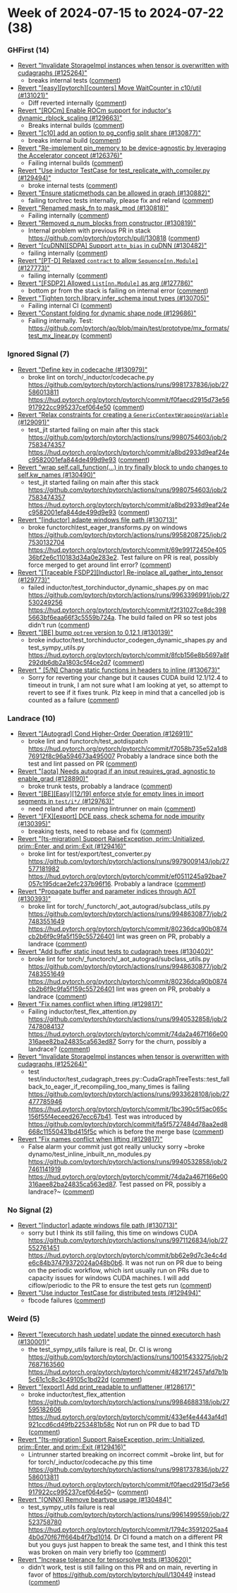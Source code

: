 # Week of 2024-07-15 to 2024-07-22 (38)

### GHFirst (14)

- [Revert "Invalidate StorageImpl instances when tensor is overwritten with cudagraphs (#125264)"](https://github.com/pytorch/pytorch/commit/7c299b46ca4d056835f7da0d6950939106469edb)
  - breaks internal tests ([comment](https://github.com/pytorch/pytorch/pull/125264#issuecomment-2240516202))
- [Revert "[easy][pytorch][counters] Move WaitCounter in c10/util (#131021)"](https://github.com/pytorch/pytorch/commit/0e72baddf0b863b853cbbd509f5229e3bf7ed2ef)
  - Diff reverted internally ([comment](https://github.com/pytorch/pytorch/pull/131021#issuecomment-2240280827))
- [Revert "[ROCm] Enable ROCm support for inductor's dynamic_rblock_scaling  (#129663)"](https://github.com/pytorch/pytorch/commit/5f981388ec45d4dab3575dd79f9f6dad79cbce52)
  - Breaks internal builds ([comment](https://github.com/pytorch/pytorch/pull/129663#issuecomment-2240011143))
- [Revert "[c10] add an option to pg_config split share (#130877)"](https://github.com/pytorch/pytorch/commit/5f3d8b87886499b49503bbaf8db4c152f714ea5e)
  - breaks internal build ([comment](https://github.com/pytorch/pytorch/pull/130877#issuecomment-2239298810))
- [Revert "Re-implement pin_memory to be device-agnostic by leveraging the Accelerator concept (#126376)"](https://github.com/pytorch/pytorch/commit/726b9268d24382e8146a8395fa60304134b2b1e6)
  - Failing internal builds ([comment](https://github.com/pytorch/pytorch/pull/126376#issuecomment-2237496633))
- [Revert "Use inductor TestCase for test_replicate_with_compiler.py (#129494)"](https://github.com/pytorch/pytorch/commit/fff92d4f18f1dfb22782d957fb003472e11a76e2)
  - broke internal tests ([comment](https://github.com/pytorch/pytorch/pull/129494#issuecomment-2237147504))
- [Revert "Ensure staticmethods can be allowed in graph (#130882)"](https://github.com/pytorch/pytorch/commit/9f6db5d0e23d4e458bf011c9c77b0d85d6306805)
  - failing torchrec tests internally, please fix and reland ([comment](https://github.com/pytorch/pytorch/pull/130882#issuecomment-2236528473))
- [Revert "Renamed mask_fn to mask_mod (#130818)"](https://github.com/pytorch/pytorch/commit/94a910b43b5c10e101f7ef863f457bba19305822)
  - Failing internally ([comment](https://github.com/pytorch/pytorch/pull/130818#issuecomment-2233367318))
- [Revert "Removed q_num_blocks from constructor (#130819)"](https://github.com/pytorch/pytorch/commit/d027aef8f86bd70c4ae525fc1bef92f1301e71c2)
  - Internal problem with previous PR in stack https://github.com/pytorch/pytorch/pull/130818 ([comment](https://github.com/pytorch/pytorch/pull/130819#issuecomment-2233359569))
- [Revert "[cuDNN][SDPA] Support `attn_bias` in cuDNN (#130482)"](https://github.com/pytorch/pytorch/commit/e1b2d8f975b1ee4eb1ffc0afdc2e9e462b11d794)
  - failing internally ([comment](https://github.com/pytorch/pytorch/pull/130482#issuecomment-2233309217))
- [Revert "[PT-D] Relaxed `contract` to allow `Sequence[nn.Module]` (#127773)"](https://github.com/pytorch/pytorch/commit/d7a8e8f7c5a0a536cecf397561d161d8576e9574)
  - failing internally ([comment](https://github.com/pytorch/pytorch/pull/127773#issuecomment-2232004006))
- [Revert "[FSDP2] Allowed `List[nn.Module]` as arg (#127786)"](https://github.com/pytorch/pytorch/commit/4f40a7078ef47cb9fb841df07766a5a7b530bf1f)
  - bottom pr from the stack is failing on internal error ([comment](https://github.com/pytorch/pytorch/pull/127786#issuecomment-2231999178))
- [Revert "Tighten torch.library.infer_schema input types (#130705)"](https://github.com/pytorch/pytorch/commit/68a4f2a3df3d095ce91ff40f3dea8ad92d76e9e0)
  - Failing internal CI ([comment](https://github.com/pytorch/pytorch/pull/130705#issuecomment-2230821876))
- [Revert "Constant folding for dynamic shape node (#129686)"](https://github.com/pytorch/pytorch/commit/9df4bc6a0dc72caccee142555d1668fad1621206)
  - Failing internally.  Test: https://github.com/pytorch/ao/blob/main/test/prototype/mx_formats/test_mx_linear.py ([comment](https://github.com/pytorch/pytorch/pull/129686#issuecomment-2228755295))

### Ignored Signal (7)

- [Revert "Define key in codecache (#130979)"](https://github.com/pytorch/pytorch/commit/874bbc53c9dfdf108e8a8af63109c06f9ff7f6e4)
  - broke lint on torch/_inductor/codecache.py https://github.com/pytorch/pytorch/actions/runs/9981737836/job/27586013811 https://hud.pytorch.org/pytorch/pytorch/commit/f0faecd2915d73e56917922cc995237cef064e50 ([comment](https://github.com/pytorch/pytorch/pull/130979#issuecomment-2234392332))
- [Revert "Relax constraints for creating a `GenericContextWrappingVariable` (#129091)"](https://github.com/pytorch/pytorch/commit/0b134c15cdf8cb4c2c7ffed1c2b6518de44382bf)
  - test_jit started failing on main after this stack https://github.com/pytorch/pytorch/actions/runs/9980754603/job/27583474357 https://hud.pytorch.org/pytorch/pytorch/commit/a8bd2933d9eaf24ec9582001efa844de499d9e93 ([comment](https://github.com/pytorch/pytorch/pull/129091#issuecomment-2234269541))
- [Revert "wrap self.call_function(...) in try finally block to undo changes to self.kw_names (#130490)"](https://github.com/pytorch/pytorch/commit/c49f909aab0a8e909b901688dbb9b57f5aaa9b86)
  - test_jit started failing on main after this stack https://github.com/pytorch/pytorch/actions/runs/9980754603/job/27583474357 https://hud.pytorch.org/pytorch/pytorch/commit/a8bd2933d9eaf24ec9582001efa844de499d9e93 ([comment](https://github.com/pytorch/pytorch/pull/129091#issuecomment-2234269541))
- [Revert "[inductor] adapte windows file path (#130713)"](https://github.com/pytorch/pytorch/commit/5f3c356a56ebb2d4b746a9e2312b9e551aeda90e)
  - broke functorch\test_eager_transforms.py on windows https://github.com/pytorch/pytorch/actions/runs/9958208725/job/27530132704 https://hud.pytorch.org/pytorch/pytorch/commit/69e99172450e40536bf2e6c110183d34a0e283e2.  Test failure on PR is real, possibly force merged to get around lint error? ([comment](https://github.com/pytorch/pytorch/pull/130713#issuecomment-2231901793))
- [Revert "[Traceable FSDP2][Inductor] Re-inplace all_gather_into_tensor (#129773)"](https://github.com/pytorch/pytorch/commit/c1e7e40f246ece1c402c11e7ac049dcdaaf6b93a)
  - failed inductor/test_torchinductor_dynamic_shapes.py on mac https://github.com/pytorch/pytorch/actions/runs/9963396991/job/27530249256 https://hud.pytorch.org/pytorch/pytorch/commit/f2f31027ce8dc3985663bf6eaa66f3c5559b724a.  The build failed on PR so test jobs didn't run ([comment](https://github.com/pytorch/pytorch/pull/129773#issuecomment-2231808437))
- [Revert "[BE] bump `optree` version to 0.12.1 (#130139)"](https://github.com/pytorch/pytorch/commit/074a5c0c9b94cb3708e3ce77e8869b0ae77b4701)
  - broke inductor/test_torchinductor_codegen_dynamic_shapes.py and test_sympy_utils.py https://hud.pytorch.org/pytorch/pytorch/commit/8fcb156e8b5697a8f292db6db2a1803c5f4ce2d7 ([comment](https://github.com/pytorch/pytorch/pull/130139#issuecomment-2229248447))
- [Revert " [5/N] Change static functions in headers to inline  (#130673)"](https://github.com/pytorch/pytorch/commit/c0897919dac774214a6b3cc70af80e365028144c)
  - Sorry for reverting your change but it causes CUDA build 12.1/12.4 to timeout in trunk, I am not sure what I am looking at yet, so attempt to revert to see if it fixes trunk.  Plz keep in mind that a cancelled job is counted as a failure ([comment](https://github.com/pytorch/pytorch/pull/130673#issuecomment-2227641368))

### Landrace (10)

- [Revert "[Autograd] Cond Higher-Order Operation (#126911)"](https://github.com/pytorch/pytorch/commit/fb3674b1f48952dba8f35729757b7579b1ff1583)
  - broke lint and functorch/test_aotdispatch https://hud.pytorch.org/pytorch/pytorch/commit/f7058b735e52a1d876912f8c96a594673a495007 Probably a landrace since both the test and lint passed on PR ([comment](https://github.com/pytorch/pytorch/pull/126911#issuecomment-2237703182))
- [Revert "[aota] Needs autograd if an input requires_grad, agnostic to enable_grad (#128890)"](https://github.com/pytorch/pytorch/commit/120fdf7ee21f79a0990f0e769c0c95c8d0c4614c)
  - broke trunk tests, probably a landrace ([comment](https://github.com/pytorch/pytorch/pull/128890#issuecomment-2236790805))
- [Revert "[BE][Easy][12/19] enforce style for empty lines in import segments in `test/i*/` (#129763)"](https://github.com/pytorch/pytorch/commit/b732b52f1e4378f8486ceb5e7026be3321c2651c)
  - need reland after rerunning lintrunner on main ([comment](https://github.com/pytorch/pytorch/pull/129763#issuecomment-2235736732))
- [Revert "[FX][export] DCE pass, check schema for node impurity (#130395)"](https://github.com/pytorch/pytorch/commit/433ef4e4443af4d1921ccd6cd49fb2253481b58c)
  - breaking tests, need to rebase and fix ([comment](https://github.com/pytorch/pytorch/pull/130395#issuecomment-2235192986))
- [Revert "[ts-migration] Support RaiseException, prim::Unitialized, prim::Enter, and prim::Exit (#129416)"](https://github.com/pytorch/pytorch/commit/1bf4a44b335b53ba9f9c7056a54ed8e4010e561b)
  - broke lint for test/export/test_converter.py https://github.com/pytorch/pytorch/actions/runs/9979009143/job/27577181982 https://hud.pytorch.org/pytorch/pytorch/commit/ef0511245a92bae7057c195dcae2efc237b96f16.  Probably a landrace ([comment](https://github.com/pytorch/pytorch/pull/129416#issuecomment-2234067407))
- [Revert "Propagate buffer and parameter indices through AOT (#130393)"](https://github.com/pytorch/pytorch/commit/cbda8be537fc2c49220e1d14d2505cb38d5fa832)
  - broke lint for torch/_functorch/_aot_autograd/subclass_utils.py https://github.com/pytorch/pytorch/actions/runs/9948630877/job/27483551649 https://hud.pytorch.org/pytorch/pytorch/commit/80236dca90b0874cb2b6f9c9fa5f159c55726401 lint was green on PR, probably a landrace ([comment](https://github.com/pytorch/pytorch/pull/130393#issuecomment-2231263753))
- [Revert "Add buffer static input tests to cudagraph trees (#130402)"](https://github.com/pytorch/pytorch/commit/9cb23ba85b0681330a32e6df277ec07fb105af38)
  - broke lint for torch/_functorch/_aot_autograd/subclass_utils.py https://github.com/pytorch/pytorch/actions/runs/9948630877/job/27483551649 https://hud.pytorch.org/pytorch/pytorch/commit/80236dca90b0874cb2b6f9c9fa5f159c55726401 lint was green on PR, probably a landrace ([comment](https://github.com/pytorch/pytorch/pull/130393#issuecomment-2231263753))
- [Revert "Fix names conflict when lifting (#129817)"](https://github.com/pytorch/pytorch/commit/dff9d68f1878ec3e8e34a90376feef6cc3e9019b)
  - Failing inductor/test_flex_attention.py https://github.com/pytorch/pytorch/actions/runs/9940532858/job/27478084137 https://hud.pytorch.org/pytorch/pytorch/commit/74da2a467f166e00316aee82ba24835ca563ed87 Sorry for the churn, possibly a landrace? ([comment](https://github.com/pytorch/pytorch/pull/129817#issuecomment-2229519886))
- [Revert "Invalidate StorageImpl instances when tensor is overwritten with cudagraphs (#125264)"](https://github.com/pytorch/pytorch/commit/78799e82b06d36753e6d1dbbb644f387cd299364)
  - test test/inductor/test_cudagraph_trees.py::CudaGraphTreeTests::test_fallback_to_eager_if_recompiling_too_many_times is failing https://github.com/pytorch/pytorch/actions/runs/9933628108/job/27477785946 https://hud.pytorch.org/pytorch/pytorch/commit/1bc390c5f5ac065c156f55f4eceed267ecc67b41. Test was introduced by https://github.com/pytorch/pytorch/commit/fa5f5727484d78aa2ed8668c11550431bd415f5c which is before the merge base ([comment](https://github.com/pytorch/pytorch/pull/125264#issuecomment-2229508737))
- [Revert "Fix names conflict when lifting (#129817)"](https://github.com/pytorch/pytorch/commit/1e897a0ca4467dfb16e91e2b67252aea7522878d)
  - False alarm your commit just got really unlucky sorry ~broke dynamo/test_inline_inbuilt_nn_modules.py https://github.com/pytorch/pytorch/actions/runs/9940532858/job/27461141919 https://hud.pytorch.org/pytorch/pytorch/commit/74da2a467f166e00316aee82ba24835ca563ed87.  Test passed on PR, possibly a landrace?~ ([comment](https://github.com/pytorch/pytorch/pull/129817#issuecomment-2228993570))

### No Signal (2)

- [Revert "[inductor] adapte windows file path (#130713)"](https://github.com/pytorch/pytorch/commit/41f5d5dcafb1b4612ca00ea69da490c03eba5349)
  - sorry but I think its still failing, this time on windows CUDA https://github.com/pytorch/pytorch/actions/runs/9971126834/job/27552761451 https://hud.pytorch.org/pytorch/pytorch/commit/bb62e9d7c3e4c4de6c84b37479372024a048b0b6.  It was not run on PR due to being on the periodic workflow, which isnt usually run on PRs due to capacity issues for windows CUDA machines.  I will add ciflow/periodic to the PR to ensure the test gets run ([comment](https://github.com/pytorch/pytorch/pull/130713#issuecomment-2234092078))
- [Revert "Use inductor TestCase for distributed tests (#129494)"](https://github.com/pytorch/pytorch/commit/8458dc8966dc4946df67700300455b2c73c46de6)
  - fbcode failures ([comment](https://github.com/pytorch/pytorch/pull/129494#issuecomment-2232063690))

### Weird (5)

- [Revert "[executorch hash update] update the pinned executorch hash (#130001)"](https://github.com/pytorch/pytorch/commit/30d1826b2bda94112d39e4af9393727f1d1290dd)
  - the test_sympy_utils failure is real, Dr. CI is wrong https://github.com/pytorch/pytorch/actions/runs/10015433275/job/27687163560 https://hud.pytorch.org/pytorch/pytorch/commit/4821f72457afd7b1b5c61c1c8c3c49105c1bd22d ([comment](https://github.com/pytorch/pytorch/pull/130001#issuecomment-2240807631))
- [Revert "[export] Add print_readable to unflattener (#128617)"](https://github.com/pytorch/pytorch/commit/d6ae8bbf16e8a974cadc1422c83ca29a5223e50f)
  - broke inductor/test_flex_attention https://github.com/pytorch/pytorch/actions/runs/9984688318/job/27595182606 https://hud.pytorch.org/pytorch/pytorch/commit/433ef4e4443af4d1921ccd6cd49fb2253481b58c Not run on PR due to bad TD ([comment](https://github.com/pytorch/pytorch/pull/128617#issuecomment-2236867975))
- [Revert "[ts-migration] Support RaiseException, prim::Unitialized, prim::Enter, and prim::Exit (#129416)"](https://github.com/pytorch/pytorch/commit/0eb43ed18952d9e44a098acad602868694e239da)
  - Lintrunner started breaking on incorrect commit ~broke lint, but for for torch/_inductor/codecache.py this time https://github.com/pytorch/pytorch/actions/runs/9981737836/job/27586013811 https://hud.pytorch.org/pytorch/pytorch/commit/f0faecd2915d73e56917922cc995237cef064e50~ ([comment](https://github.com/pytorch/pytorch/pull/129416#issuecomment-2234387254))
- [Revert "[ONNX] Remove beartype usage (#130484)"](https://github.com/pytorch/pytorch/commit/0851de5b167d3856285ad2a370c0355453d328dc)
  - test_sympy_utils failure is real https://github.com/pytorch/pytorch/actions/runs/9961499559/job/27523758780 https://hud.pytorch.org/pytorch/pytorch/commit/1794c35912025aa44b0d70f67ff664b4f7bd1014.  Dr CI found a match on a different PR but you guys just happen to break the same test, and I think this test was broken on main very briefly too ([comment](https://github.com/pytorch/pytorch/pull/130484#issuecomment-2231575577))
- [Revert "Increase tolerance for tensorsolve tests (#130620)"](https://github.com/pytorch/pytorch/commit/9e161af179a781acfb839942aacb12c1f09395af)
  - didn't work, test is still failing on this PR and on main, reverting in favor of https://github.com/pytorch/pytorch/pull/130449 instead ([comment](https://github.com/pytorch/pytorch/pull/130620#issuecomment-2229036418))
